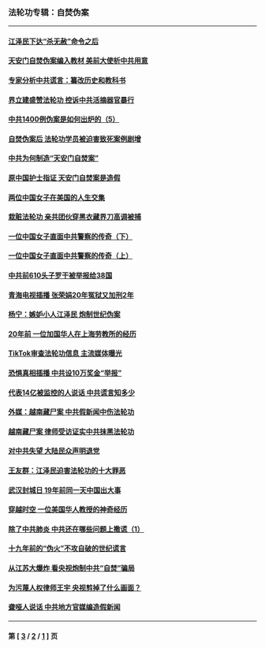 ### 法轮功专辑：自焚伪案
---
#### [江泽民下达“杀无赦”命令之后](../../pages/nf5562/n13878084.md?01160430) 
#### [天安门自焚伪案编入教材 美前大使析中共用意](../../pages/nf5562/n13791932.md?01160430) 
#### [专家分析中共谎言：纂改历史和教科书](../../pages/nf5562/n13781542.md?01160430) 
#### [界立建盛赞法轮功 控诉中共活摘器官暴行](../../pages/nf5562/n13781971.md?01160430) 
#### [中共1400例伪案是如何出炉的（5）](../../pages/nf5562/n13226831.md?01160430) 
#### [自焚伪案后 法轮功学员被迫害致死案例剧增](../../pages/nf5562/n13190600.md?01160430) 
#### [中共为何制造“天安门自焚案”](../../pages/nf5562/n13183270.md?01160430) 
#### [原中国护士指证 天安门自焚案是造假](../../pages/nf5562/n13172289.md?01160430) 
#### [两位中国女子在美国的人生交集](../../pages/nf5562/n13156138.md?01160430) 
#### [栽赃法轮功 亲共团伙穿黑衣藏界刀高调被捕](../../pages/nf5562/n13073780.md?01160430) 
#### [一位中国女子直面中共警察的传奇（下）](../../pages/nf5562/n12989706.md?01160430) 
#### [一位中国女子直面中共警察的传奇（上）](../../pages/nf5562/n12985072.md?01160430) 
#### [中共前610头子罗干被举报给38国](../../pages/nf5562/n12975419.md?01160430) 
#### [青海电视插播 张荣娟20年冤狱又加刑2年](../../pages/nf5562/n12738166.md?01160430) 
#### [杨宁：嫉妒小人江泽民 炮制世纪伪案](../../pages/nf5562/n12724108.md?01160430) 
#### [20年前 一位加国华人在上海劳教所的经历](../../pages/nf5562/n12707932.md?01160430) 
#### [TikTok审查法轮功信息 主流媒体曝光](../../pages/nf5562/n12362336.md?01160430) 
#### [恐惧真相插播 中共设10万奖金“举报”](../../pages/nf5562/n12306396.md?01160430) 
#### [代表14亿被监控的人说话 中共谎言知多少](../../pages/nf5562/n12297484.md?01160430) 
#### [外媒：越南藏尸案 中共假新闻中伤法轮功](../../pages/nf5562/n12264411.md?01160430) 
#### [越南藏尸案 律师受访证实中共抹黑法轮功](../../pages/nf5562/n12261878.md?01160430) 
#### [对中共失望 大陆民众声明退党](../../pages/nf5562/n12187315.md?01160430) 
#### [王友群：江泽民迫害法轮功的十大罪恶](../../pages/nf5562/n12169074.md?01160430) 
#### [武汉封城日 19年前同一天中国出大事](../../pages/nf5562/n12150901.md?01160430) 
#### [穿越时空  一位美国华人教授的神奇经历](../../pages/nf5562/n12097460.md?01160430) 
#### [除了中共肺炎 中共还在哪些问题上撒谎（1）](../../pages/nf5562/n11955770.md?01160430) 
#### [十九年前的“伪火”不攻自破的世纪谎言](../../pages/nf5562/n11813238.md?01160430) 
#### [从江苏大爆炸 看央视炮制中共“自焚”骗局](../../pages/nf5562/n11140275.md?01160430) 
#### [为污蔑人权律师王宇 央视剪掉了什么画面？](../../pages/nf5562/n11130142.md?01160430) 
#### [聋哑人说话 中共地方官媒编造假新闻](../../pages/nf5562/n11006067.md?01160430) 

---
#### 第 [ [3](./3.md?01160430) / [2](./2.md?01160430) / [1](./1.md?01160430) ] 页
